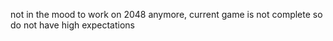 not in the mood to work on 2048 anymore, current game is not complete so do not have high expectations 

